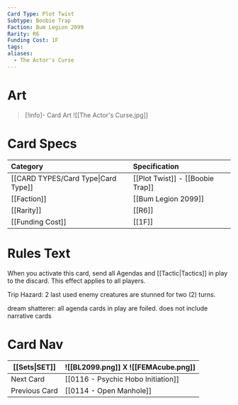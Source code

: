 ```yaml
---
Card Type: Plot Twist
Subtype: Boobie Trap
Faction: Bum Legion 2099
Rarity: R6
Funding Cost: 1F
tags: 
aliases:
  - The Actor's Curse
---
```

# Art

> [!info]- Card Art
> ![[The Actor's Curse.jpg]]

# Card Specs

| Category | Specification| 
| :--- | :--- |
| [[CARD TYPES/Card Type\|Card Type]] | [[Plot Twist]] - [[Boobie Trap]] |  
| [[Faction]] | [[Bum Legion 2099]] |  
| [[Rarity]] | [[R6]] |  
| [[Funding Cost]] | [[1F]] |  

# Rules Text  

When you activate this card, send all Agendas and [[Tactic|Tactics]] in play to the discard. This effect applies to all players.  

Trip Hazard: 2 last used enemy creatures are stunned for two (2) turns.

dream shatterer: all agenda cards in play are foiled. does not include narrative cards

# Card Nav

| [[Sets\|SET]] |  ![[BL2099.png]] 𐌢 ![[FEMAcube.png]] |
| ------------- | ------------------------------ |
| Next Card     | [[0116 - Psychic Hobo Initiation]] |
| Previous Card | [[0114 - Open Manhole]] |


